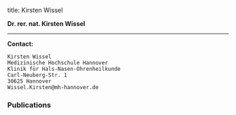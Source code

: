 title: Kirsten Wissel

 
**Dr. rer. nat.  Kirsten Wissel**



***


**Contact:**

	Kirsten Wissel
	Medizinische Hochschule Hannover
	Klinik für Hals-Nasen-Ohrenheilkunde
	Carl-Neuberg-Str. 1
	30625 Hannover
	Wissel.Kirsten@mh-hannover.de


### Publications
